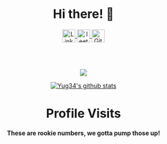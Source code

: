 <h1 align="center">Hi there! 👋</h1>

<p align="center">
  <a href="https://www.linkedin.com/in/yug-gajjar-34222b18b/" > 
    <img align="center" alt="Linkedin" width="30px" src="https://img.icons8.com/color/48/000000/linkedin.png" />
  </a>
  <a href="https://leetcode.com/Yug34/">
    <img align="center" alt="leetcode" width="30px" src="https://user-images.githubusercontent.com/32040901/79929570-197c2480-8414-11ea-9358-c92a53916a7f.png" />
  </a>
  <a href="https://github.com/Yug34">
    <img align="center" alt="Github" width="30px" src="https://github.com/fluidicon.png" />
  </a>
</p>

<br/>
<br/>
<p align="center">
  <a href="https://github.com/Yug34" class="rich-diff-level-one">
    <img align="center" src="https://github-readme-stats.vercel.app/api/top-langs/?username=Yug34&theme=dark&hide=css,html,tex&layout=compact">
  </a>
</p>

<p align="center">
  <a href="https://github.com/Yug34" class="rich-diff-level-one">
    <img align="center" src="https://github-readme-stats.vercel.app/api?username=Yug34&count_private=true&show_icons=true&theme=dark&line_height=27" alt="Yug34's github stats"/>
  </a>
</p>

<h1 align="center">Profile Visits</h1>
<h4 align="center">These are rookie numbers, we gotta pump those up!</h4>

<p align="center">
  <img src="https://profile-counter.glitch.me/Yug34/count.svg" alt="" />
</p>



<!--
**Yug34/Yug34** is a ✨ _special_ ✨ repository because its `README.md` (this file) appears on your GitHub profile.
Here are some ideas to get you started:
- 🔭 I’m currently working on ...
- 🌱 I’m currently learning ...
- 👯 I’m looking to collaborate on ...
- 🤔 I’m looking for help with ...
- 💬 Ask me about ...
- 📫 How to reach me: ...
- 😄 Pronouns: ...
- ⚡ Fun fact: ...
-->
